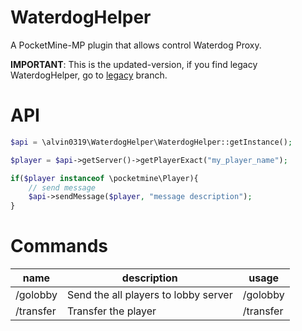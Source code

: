 # WaterdogHelper
A PocketMine-MP plugin that allows control Waterdog Proxy.

**IMPORTANT**: This is the updated-version, if you find legacy WaterdogHelper, go to [legacy](https://github.com/alvin0319/WaterdogHelper/tree/legacy) branch.

# API
```php
$api = \alvin0319\WaterdogHelper\WaterdogHelper::getInstance();

$player = $api->getServer()->getPlayerExact("my_player_name");

if($player instanceof \pocketmine\Player){
    // send message
    $api->sendMessage($player, "message description");
}
```

# Commands
|name|description|usage|
|---|---|---|
|/golobby|Send the all players to lobby server|/golobby|
|/transfer|Transfer the player|/transfer <server> <player>|